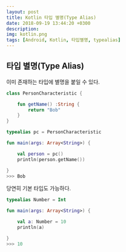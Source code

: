 ```yaml
---
layout: post
title: Kotlin 타입 별명(Type Alias)
date: 2018-09-19 13:44:20 +0300
description:
img: kotlin.png
tags: [Android, Kotlin, 타입별명, typealias]
---
```

## 타입 별명(Type Alias)

이미 존재하는 타입에 별명을 붙일 수 있다.

```kotlin
class PersonCharacteristic {

    fun getName() :String {
        return "Bob"
    }
}
```

```kotlin
typealias pc = PersonCharacteristic

fun main(args: Array<String>) {

    val person = pc()
    println(person.getName())

}
>>> Bob
```

당연히 기본 타입도 가능하다.
```kotlin
typealias Number = Int

fun main(args: Array<String>) {

    val a: Number = 10
    println(a)

}
>>> 10
```